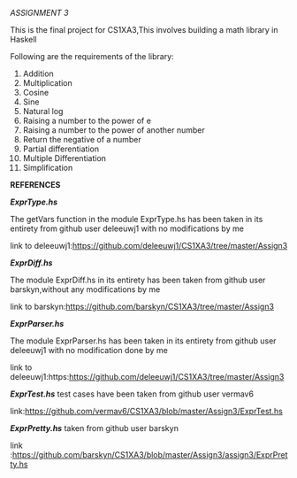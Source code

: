  *ASSIGNMENT 3*

This is the final project for CS1XA3,This involves building a math library in Haskell

Following are the requirements of the library:
 
1) Addition
2) Multiplication
3) Cosine
4) Sine
5) Natural log
6) Raising a number to the power of e
7) Raising a number to the power of another number
8) Return the negative of a number
9) Partial differentiation 
10) Multiple Differentiation
11) Simplification

**REFERENCES**


***ExprType.hs***

The getVars function in the module 	ExprType.hs has been taken in its entirety from github user deleeuwj1 with no modifications by me

link to deleeuwj1:https://github.com/deleeuwj1/CS1XA3/tree/master/Assign3

***ExprDiff.hs***

The module ExprDiff.hs in its entirety has been taken from github user barskyn,without any modifications by me 

link to barskyn:https://github.com/barskyn/CS1XA3/tree/master/Assign3

***ExprParser.hs***

The module ExprParser.hs has been taken in its entirety from github user deleeuwj1 with no modification done by me

link to deleeuwj1:https:https://github.com/deleeuwj1/CS1XA3/tree/master/Assign3

***ExprTest.hs***
test cases have been taken from github user vermav6 

link:https://github.com/vermav6/CS1XA3/blob/master/Assign3/ExprTest.hs

***ExprPretty.hs***
taken from github user barskyn

link :https://github.com/barskyn/CS1XA3/blob/master/Assign3/assign3/ExprPretty.hs
